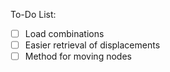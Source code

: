 To-Do List:
- [ ] Load combinations
- [ ] Easier retrieval of displacements
- [ ] Method for moving nodes

